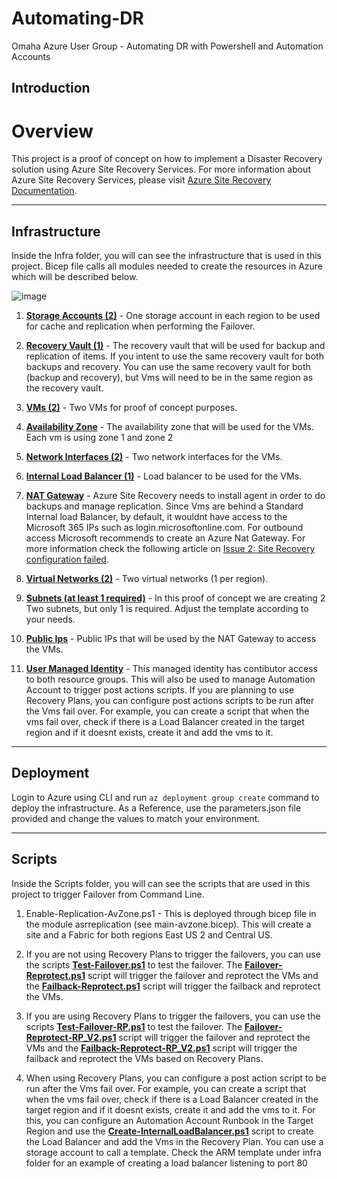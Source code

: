# Automating-DR
Omaha Azure User Group - Automating DR with Powershell and Automation Accounts


## Introduction
# Overview

This project is a proof of concept on how to implement a Disaster Recovery solution using Azure Site Recovery Services. For more information about Azure Site Recovery Services, please visit [Azure Site Recovery Documentation](https://docs.microsoft.com/en-us/azure/site-recovery/).

***
## Infrastructure
Inside the Infra folder, you will can see the infrastructure that is used in this project. Bicep file calls all modules needed to create the resources in Azure which will be described below.

![image](https://user-images.githubusercontent.com/53305878/182245064-65468d0f-6589-4e2e-8903-e603b1764820.png)


1. <u>**Storage Accounts (2)**</u> - One storage account in each region to be used for cache and replication when performing the Failover.

2. <u>**Recovery Vault (1)**</u> - The recovery vault that will be used for backup and replication of items. If you intent to use the same recovery vault for both backups and recovery. You can use the same recovery vault for both (backup and recovery), but Vms will need to be in the same region as the recovery vault.

3. <u>**VMs (2)**</u> - Two VMs for proof of concept purposes.

4. <u>**Availability Zone**</u> - The availability zone that will be used for the VMs. Each vm is using zone 1 and zone 2

5. <u>**Network Interfaces (2)**</u> - Two network interfaces for the VMs.

6. <u>**Internal Load Balancer (1)**</u> - Load balancer to be used for the VMs.

7. <u>**NAT Gateway**</u> - Azure Site Recovery needs to install agent in order to do backups and manage replication. Since Vms are behind a Standard Internal load Balancer, by default, it wouldnt have access to the Microsoft 365 IPs such as login.microsoftonline.com. For outbound access Microsoft recommends to create an Azure Nat Gateway. For more information check the following article on [Issue 2: Site Recovery configuration failed](https://docs.microsoft.com/en-us/azure/site-recovery/azure-to-azure-troubleshoot-network-connectivity#issue-2-site-recovery-configuration-failed-151196).

8. <u>**Virtual Networks (2)**</u> - Two virtual networks (1 per region).

9. <u>**Subnets (at least 1 required)**</u> - In this proof of concept we are creating 2 Two subnets, but only 1 is required. Adjust the template according to your needs.

10. <u>**Public Ips**</u> - Public IPs that will be used by the NAT Gateway to access the VMs.

11. <u>**User Managed Identity**</u> - This managed identity has contibutor access to both resource groups. This will also be used to manage Automation Account to trigger post actions scripts. If you are planning to use Recovery Plans, you can configure post actions scripts to be run after the Vms fail over. For example, you can create a script that when the vms fail over, check if there is a Load Balancer created in the target region and if it doesnt exists, create it and add the vms to it.

***
## Deployment
Login to Azure using CLI and run `az deployment group create` command to deploy the infrastructure. As a Reference, use the parameters.json file provided and change the values to match your environment.

***
## Scripts
Inside the Scripts folder, you will can see the scripts that are used in this project to trigger Failover from Command Line.

1. Enable-Replication-AvZone.ps1 - This is deployed through bicep file in the module asrreplication (see main-avzone.bicep). This will create a site and a Fabric for both regions East US 2 and Central US.

2. If you are not using Recovery Plans to trigger the failovers, you can use the scripts [**Test-Failover.ps1**](https://github.com/oortizmcp/DisasterRecovery/blob/master/scripts/Test-Failover.ps1) to test the failover. The [**Failover-Reprotect.ps1**](https://github.com/oortizmcp/DisasterRecovery/blob/master/scripts/Failover-Reprotect.ps1) script will trigger the failover and reprotect the VMs and the [**Failback-Reprotect.ps1**](https://github.com/oortizmcp/DisasterRecovery/blob/master/scripts/Failback-Reprotect.ps1) script will trigger the failback and reprotect the VMs.

3. If you are using Recovery Plans to trigger the failovers, you can use the scripts [**Test-Failover-RP.ps1**](https://github.com/oortizmcp/DisasterRecovery/blob/master/scripts/Test-Failover-RP.ps1) to test the failover. The [**Failover-Reprotect-RP_V2.ps1**](https://github.com/oortizmcp/DisasterRecovery/blob/master/scripts/Failover-Reprotect-RP_V2.ps1) script will trigger the failover and reprotect the VMs and the [**Failback-Reprotect-RP_V2.ps1**](https://github.com/oortizmcp/DisasterRecovery/blob/master/scripts/Failback-Reprotect-RP_V2.ps1) script will trigger the failback and reprotect the VMs based on Recovery Plans.

4. When using Recovery Plans, you can configure a post action script to be run after the Vms fail over. For example, you can create a script that when the vms fail over, check if there is a Load Balancer created in the target region and if it doesnt exists, create it and add the vms to it. For this, you can configure an Automation Account Runbook in the Target Region and use the [**Create-InternalLoadBalancer.ps1**](https://github.com/oortizmcp/DisasterRecovery/blob/master/scripts/Create-InternalLB-TargetRegion.ps1) script to create the Load Balancer and add the Vms in the Recovery Plan. You can use a storage account to call a template. Check the ARM template under infra folder for an example of creating a load balancer listening to port 80

